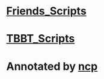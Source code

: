 # [Friends_Scripts](https://doingharder.github.io/Friends_Scripts/1.html)
# [TBBT_Scripts](https://doingharder.github.io/TBBT_Scripts/1.html)
#  Annotated by [ncp](http://soncp.com/)
